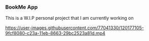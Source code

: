 ### BookMe App

This is a W.I.P personal project that I am currently working on

https://user-images.githubusercontent.com/77041330/120177105-9fcf8080-c23a-11eb-8663-29bc2523a81d.mp4
